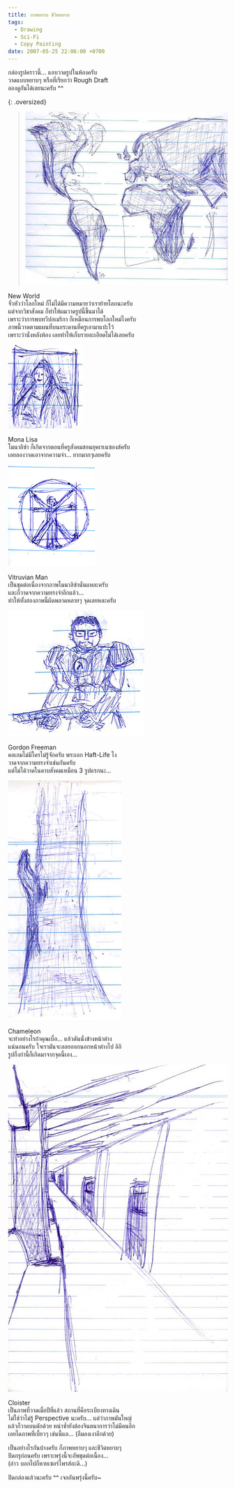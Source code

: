 ```yaml
---
title: ภาพหยาบ ชีวิตหยาบ
tags:
  - Drawing
  - Sci-Fi
  - Copy Painting
date: 2007-05-25 22:06:00 +0700
---
```


กล่องรูปคราวนี้... แอบวาดรูปในห้องครับ  
วาดแบบหยาบๆ หรือที่เรียกว่า Rough Draft  
ลองดูกันได้เลยนะครับ ^^

{: .oversized}
> ![](/images/drawing/place/new-world.jpg)

New World  
จั่วหัวว่าโลกใหม่ ก็ไม่ได้มีความหมายว่าเราย้ายโลกนะครับ  
แต่จากวิชาสังคม ก็ทำให้ผมวาดรูปนี้ขึ้นมาได้  
เพราะว่าการพบทวีปอเมริกา ก็เหมือนการพบโลกใหม่ไงครับ  
ภาพนี้วาดตามแผนที่บนกระดานที่ครูเอามาแปะไว้  
เพราะว่านั่งหลังห้อง เลยทำให้เก็บรายละเอียดไม่ได้เลยครับ

![](/images/drawing/copy/da-vinci-mona-lisa.jpg)

Mona Lisa  
โมนาลิซ่า ก็เกิดจากตอนที่ครูสังคมสอนยุคเรเนซองส์ครับ  
เลยลองวาดเอาจากความจำ... ยากมากๆเลยครับ

![](/images/drawing/copy/da-vinci-vitruvian-man.jpg)

Vitruvian Man  
เป็นชุดต่อเนื่องจากภาพโมนาลิซ่านั่นแหละครับ  
และก็วาดจากความทรงจำอีกแล้ว...  
ทำให้ทั้งสองภาพนี้ผิดพลาดหลายๆ จุดเลยหละครับ

![](/images/drawing/people/gordon-freeman.jpg)

Gordon Freeman  
คอเกมไม่มีใครไม่รู้จักครับ พระเอก Haft-Life ไง  
วาดจากความทรงจำเช่นกันครับ  
แต่ไม่ได้วาดในคาบสังคมเหมือน 3 รูปแรกนะ...

![](/images/drawing/life/chameleon-on-the-tree.jpg)

Chameleon  
จะทำอย่างไรถ้าคุณเบื่อ... แล้วดันนั่งข้างหน้าต่าง  
แน่นอนครับ ใจเรามันจะลอยออกนอกหน้าต่างไป อิอิ  
รูปกิ้งก่านี้ก็เกิดมาจากจุดนี้เอง...

![](/images/drawing/place/the-cloister.jpg)

Cloister  
เป็นภาพที่วาดเมื่อปีที่แล้ว สถานที่คือระเบียงทางเดิน  
ไม่ใช่ว่าไม่รู้ Perspective นะครับ... แต่ว่าภาพมันใหญ่  
แล้วก็วาดบนตักด้วย หนำซ้ำยังต้องจินตนาการว่าไม่มีคนอีก  
เลยไดภาพที่เบี้ยวๆ เช่นนี้แล... (ลืมลงเงาอีกด้วย)

เป็นอย่างไรกันบ้างครับ ก็ภาพหยาบๆ และชีวิตหยาบๆ  
ปิดกรุก่อนครับ เพราะพรุ่งนี้จะอัพชุดต่อเนื่อง...  
(อ่าว บอกไปก็หายเซอร์ไพรส์อะดิ...)

ปิดกล่องแล้วนะครับ ^^ เจอกันพรุ่งนี้ครับ~

